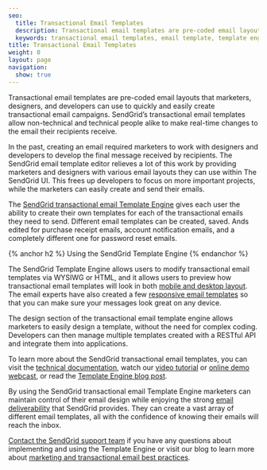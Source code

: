 ```yaml
---
seo:
  title: Transactional Email Templates
  description: Transactional email templates are pre-coded email layouts that anyone can use to easily create and send transactional emails.
  keywords: transactional email templates, email template, template engine
title: Transactional Email Templates
weight: 0
layout: page
navigation:
  show: true
---
```


Transactional email templates are pre-coded email layouts that marketers, designers, and developers can use to quickly and easily create transactional email campaigns. SendGrid’s transactional email templates allow non-technical and technical people alike to make real-time changes to the email their recipients receive.

In the past, creating an email required marketers to work with designers and developers to develop the final message received by recipients. The SendGrid email template editor relieves a lot of this work by providing marketers and designers with various email layouts they can use within The SendGrid UI. This frees up developers to focus on more important projects, while the marketers can easily create and send their emails.

The [SendGrid transactional email Template Engine](http://sendgrid.com/solutions/email-template-engine) gives each user the ability to create their own templates for each of the transactional emails they need to send. Different email templates can be created, saved. Ands edited for purchase receipt emails, account notification emails, and a completely different one for password reset emails.

{% anchor h2 %}
Using the SendGrid Template Engine
{% endanchor %}

The SendGrid Template Engine allows users to modify transactional email templates via WYSIWG or HTML, and it allows users to preview how transactional email templates will look in both [mobile and desktop layout](http://sendgrid.com/blog/5-tips-designing-email-for-mobile/). The email experts have also created a few [responsive email templates](http://sendgrid.com/blog/responsive-templates-make-sure-everyone-can-read-email/) so that you can make sure your messages look great on any device.

The design section of the transactional email template engine allows marketers to easily design a template, without the need for complex coding. Developers can then manage multiple templates created with a RESTful API and integrate them into applications.

To learn more about the SendGrid transactional email templates, you can visit the [technical documentation]({{root_url}}/API_Reference/Web_API_v3/Template_Engine/index.html), watch our [video tutorial](https://sendgrid.com/docs/VidGrid/Template_Engine/template_engine.html) or [online demo webcast](http://go.sendgrid.com/Webcast-SendGrid-Template-Engine-Demo_Registration.html), or read the [Template Engine blog post](http://sendgrid.com/blog/sendgrid-transactional-email-template-engine-announcement/).

By using the SendGrid transactional email Template Engine marketers can maintain control of their email design while enjoying the strong [email deliverability]({{root_url}}/Glossary/email_deliverability.html) that SendGrid provides. They can create a vast array of different email templates, all with the confidence of knowing their emails will reach the inbox.

[Contact the SendGrid support team](https://sendgrid.zendesk.com/hc/en-us) if you have any questions about implementing and using the Template Engine or visit our blog to learn more about [marketing and transactional email best practices](http://sendgrid.com/blog/marketing-and-transactional-email-best-practices-checklist-2/).